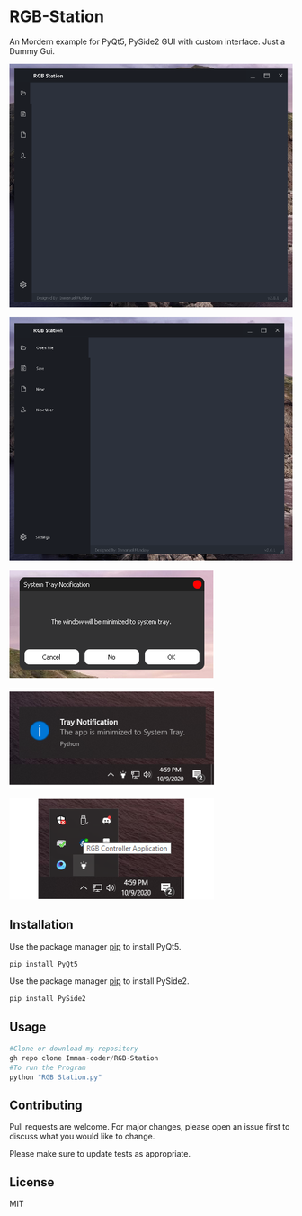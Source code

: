 # RGB-Station

An Mordern example for PyQt5, PySide2 GUI with custom interface. Just a Dummy Gui.

![Test Image 1](https://github.com/Imman-coder/RGB-Station/blob/main/Screenshots/Body1.png)

![Test Image 2](https://github.com/Imman-coder/RGB-Station/blob/main/Screenshots/Body2.png)

![Test Image 3](https://github.com/Imman-coder/RGB-Station/blob/main/Screenshots/Dialog_box.png)

![Test Image 4](https://github.com/Imman-coder/RGB-Station/blob/main/Screenshots/Notification.png)

![Test Image 5](https://github.com/Imman-coder/RGB-Station/blob/main/Screenshots/System_tray_icon.png)

## Installation

Use the package manager [pip](https://pip.pypa.io/en/stable/) to install PyQt5.

```bash
pip install PyQt5
```
Use the package manager [pip](https://pip.pypa.io/en/stable/) to install PySide2.

```bash
pip install PySide2
```

## Usage

```python
#Clone or download my repository
gh repo clone Imman-coder/RGB-Station
#To run the Program
python "RGB Station.py"

```

## Contributing
Pull requests are welcome. For major changes, please open an issue first to discuss what you would like to change.

Please make sure to update tests as appropriate.

## License
MIT
